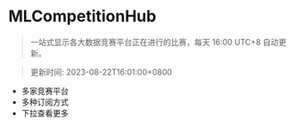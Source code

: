 # MLCompetitionHub

> 一站式显示各大数据竞赛平台正在进行的比赛，每天 16:00 UTC+8 自动更新。
  
> 更新时间: 2023-08-22T16:01:00+0800 

* 多家竞赛平台
* 多种订阅方式
* 下拉查看更多